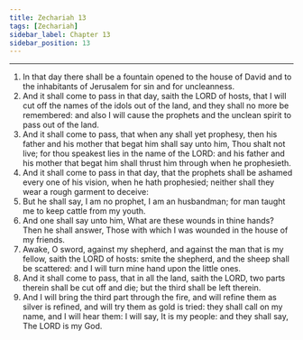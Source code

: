 ```yaml
---
title: Zechariah 13
tags: [Zechariah]
sidebar_label: Chapter 13
sidebar_position: 13
---
```


---
1. In that day there shall be a fountain opened to the house of David and to the inhabitants of Jerusalem for sin and for uncleanness.
2. And it shall come to pass in that day, saith the LORD of hosts, that I will cut off the names of the idols out of the land, and they shall no more be remembered: and also I will cause the prophets and the unclean spirit to pass out of the land.
3. And it shall come to pass, that when any shall yet prophesy, then his father and his mother that begat him shall say unto him, Thou shalt not live; for thou speakest lies in the name of the LORD: and his father and his mother that begat him shall thrust him through when he prophesieth.
4. And it shall come to pass in that day, that the prophets shall be ashamed every one of his vision, when he hath prophesied; neither shall they wear a rough garment to deceive:
5. But he shall say, I am no prophet, I am an husbandman; for man taught me to keep cattle from my youth.
6. And one shall say unto him, What are these wounds in thine hands? Then he shall answer, Those with which I was wounded in the house of my friends.
7. Awake, O sword, against my shepherd, and against the man that is my fellow, saith the LORD of hosts: smite the shepherd, and the sheep shall be scattered: and I will turn mine hand upon the little ones.
8. And it shall come to pass, that in all the land, saith the LORD, two parts therein shall be cut off and die; but the third shall be left therein.
9. And I will bring the third part through the fire, and will refine them as silver is refined, and will try them as gold is tried: they shall call on my name, and I will hear them: I will say, It is my people: and they shall say, The LORD is my God.